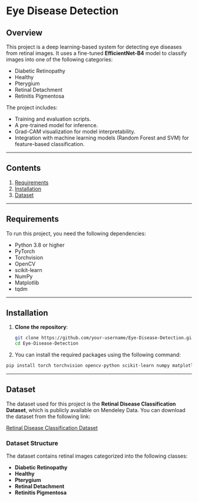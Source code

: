 # Eye Disease Detection

## Overview
This project is a deep learning-based system for detecting eye diseases from retinal images. It uses a fine-tuned **EfficientNet-B4** model to classify images into one of the following categories:
- Diabetic Retinopathy
- Healthy
- Pterygium
- Retinal Detachment
- Retinitis Pigmentosa

The project includes:
- Training and evaluation scripts.
- A pre-trained model for inference.
- Grad-CAM visualization for model interpretability.
- Integration with machine learning models (Random Forest and SVM) for feature-based classification.

---

## Contents
1. [Requirements](#requirements)
2. [Installation](#installation)
3. [Dataset](#dataset)

---

## Requirements
To run this project, you need the following dependencies:
- Python 3.8 or higher
- PyTorch
- Torchvision
- OpenCV
- scikit-learn
- NumPy
- Matplotlib
- tqdm

---

## Installation

1. **Clone the repository**:
   ```bash
   git clone https://github.com/your-username/Eye-Disease-Detection.git
   cd Eye-Disease-Detection
   ```

2. You can install the required packages using the following command:
  ```bash
  pip install torch torchvision opencv-python scikit-learn numpy matplotlib tqdm
  ```

---

## Dataset
The dataset used for this project is the **Retinal Disease Classification Dataset**, which is publicly available on Mendeley Data. You can download the dataset from the following link:

[Retinal Disease Classification Dataset](https://data.mendeley.com/datasets/s9bfhswzjb/1)

### Dataset Structure
The dataset contains retinal images categorized into the following classes:
- **Diabetic Retinopathy**
- **Healthy**
- **Pterygium**
- **Retinal Detachment**
- **Retinitis Pigmentosa**

